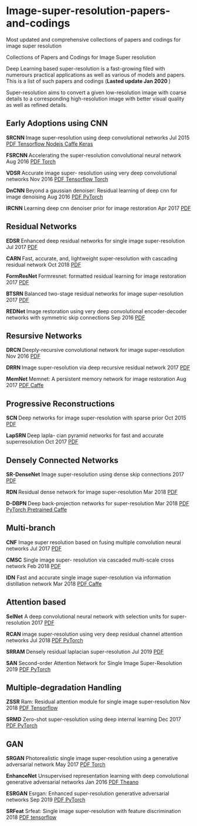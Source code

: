 # Image-super-resolution-papers-and-codings
Most updated and comprehensive collections of papers and codings for image super resolution

Collections of Papers and Codings for Image Super resolution

Deep Learning based super-resolution is a fast-growing filed with numerours practical applications as well as various of models and papers. This is a list of such papers and codings (<b>Lasted update Jan 2020 </b>)

Super-resolution aims to convert a given low-resolution image with coarse details to a corresponding high-resolution image with better visual quality as well as refined details.

<h2> Early Adoptions using CNN </h2>

<b>SRCNN </b>  Image super-resolution using deep convolutional networks   Jul 2015     <a href="https://arxiv.org/pdf/1501.00092.pdf" target="_blank">  PDF  </a>  <a href="https://github.com/tegg89/SRCNN-Tensorflow" target="_blank"> Tensorflow </a> <a href="https://github.com/takuyaa/waifu2x-js" target="_blank"> Nodejs </a> <a href="https://github.com/pby5/sr_caffe" target="_blank"> Caffe </a> <a href="https://github.com/qobilidop/srcnn" target="_blank"> Keras </a>


<b>FSRCNN </b> Accelerating the super-resolution convolutional neural network    Aug 2016 <a href="https://arxiv.org/pdf/1608.00367.pdf" target="_blank"> PDF </a> <a href="https://github.com/icpm/super-resolution/tree/master/FSRCNN"> Torch </a>

<b>VDSR </b> Accurate image super- resolution using very deep convolutional networks    Nov 2016 <a href="https://arxiv.org/pdf/1511.04587.pdf" target="_blank"> PDF </a>  <a href="https://github.com/Jongchan/tensorflow-vdsr" target="_blank"> Tensorflow </a> <a href="https://github.com/mks0601/Accurate-Image-Super-Resolution-Using-Very-Deep-Convolutional-Networks" target="_blank"> Torch </a>

<b>DnCNN </b> Beyond a gaussian denoiser: Residual learning of deep cnn for image denoising   Aug 2016  <a href="https://arxiv.org/pdf/1608.03981.pdf" target="_blank"> PDF </a> <a href="https://github.com/cszn/KAIR"> PyTorch </a>


<b>IRCNN </b> Learning deep cnn denoiser prior for image restoration  Apr 2017 <a href="https://arxiv.org/pdf/1704.03264.pdf" target="_blank"> PDF </a>

<h2> Residual Networks </h2>

<b>EDSR </b> Enhanced deep residual networks for single image super-resolution  Jul 2017 <a href="https://arxiv.org/pdf/1707.02921.pdf" target="_blank"> PDF </a>

<b>CARN </b> Fast, accurate, and, lightweight super-resolution with cascading residual network  Oct 2018 <a href="https://arxiv.org/pdf/1803.08664.pdf" target="_blank"> PDF </a>

<b>FormResNet </b> Formresnet: formatted residual learning for image restoration  2017  <a href="http://openaccess.thecvf.com/content_cvpr_2017_workshops/w12/papers/Jiao_FormResNet_Formatted_Residual_CVPR_2017_paper.pdf" target="_blank"> PDF </a>

<b>BTSRN </b> Balanced two-stage residual networks for image super-resolution  2017 <a href="http://openaccess.thecvf.com/content_cvpr_2017_workshops/w12/papers/Fan_Balanced_Two-Stage_Residual_CVPR_2017_paper.pdf" target="_blank"> PDF </a>

<b>REDNet </b> Image restoration using very deep convolutional encoder-decoder networks with symmetric skip connections Sep 2016 <a href="https://arxiv.org/pdf/1603.09056.pdf" target="_blank"> PDF </a>

<h2> Resursive Networks </h2>

<b>DRCN  </b>  Deeply-recursive convolutional network for image super-resolution Nov 2016 <a href="https://arxiv.org/pdf/1511.04491.pdf" target="_blank"> PDF </a>

<b>DRRN  </b>  Image super-resolution via deep recursive residual network 2017 <a href="http://openaccess.thecvf.com/content_cvpr_2017/papers/Tai_Image_Super-Resolution_via_CVPR_2017_paper.pdf" target="_blank"> PDF </a>

<b>MemNet </b> Memnet: A persistent memory network for image restoration Aug 2017 <a href="https://arxiv.org/pdf/1708.02209.pdf" target="_blank"> PDF </a> <a href="https://github.com/tyshiwo/MemNet"> Caffe </a>

<h2> Progressive Reconstructions </h2>

<b>SCN </b> Deep networks for image super-resolution with sparse prior Oct 2015 <a href="https://arxiv.org/pdf/1507.08905.pdf" target="_blank"> PDF </a>

<b>LapSRN </b> Deep lapla- cian pyramid networks for fast and accurate superresolution Oct 2017 <a href="https://arxiv.org/pdf/1704.03915.pdf" target="_blank"> PDF </a>

<h2> Densely Connected Networks </h2>

<b>SR-DenseNet</b> Image super-resolution using dense skip connections 2017 <a href="http://openaccess.thecvf.com/content_ICCV_2017/papers/Tong_Image_Super-Resolution_Using_ICCV_2017_paper.pdf" target="_blank"> PDF </a>

<b>RDN </b> Residual dense network for image super-resolution  Mar 2018 <a href="https://arxiv.org/pdf/1802.08797.pdf" target="_blank"> PDF </a>

<b>D-DBPN </b> Deep back-projection networks for super-resolution  Mar 2018 <a href="https://arxiv.org/pdf/1803.02735.pdf" target="_blank"> PDF </a> <a href="https://github.com/icpm/super-resolution/tree/master/DBPN"> PyTorch Pretrained </a> <a href="https://github.com/alterzero/DBPN-caffe"> Caffe </a>

<h2>Multi-branch </h2>

<b>CNF</b> Image super resolution based on fusing multiple convolution neural networks Jul 2017 <a href="https://ieeexplore.ieee.org/document/8014876" target="_blank"> PDF </a>

<b>CMSC</b> Single image super- resolution via cascaded multi-scale cross network Feb 2018 <a href="https://arxiv.org/pdf/1802.08808.pdf" target="_blank"> PDF </a>

<b>IDN</b>  Fast and accurate single image super-resolution via information distillation network Mar 2018 <a href="https://arxiv.org/pdf/1803.09454.pdf" target="_blank"> PDF </a> <a href="https://github.com/Zheng222/IDN-Caffe"> Caffe </a>

<h2>Attention based </h2>

<b>SelNet</b> A deep convolutional neural network with selection units for super-resolution 2017 <a href="https://ieeexplore.ieee.org/document/8014887" target="_blank"> PDF </a>

<b>RCAN </b> image super-resolution using very deep residual channel attention networks Jul 2018 <a href="https://arxiv.org/pdf/1807.02758.pdf" target="_blank"> PDF </a> <a href="https://github.com/yulunzhang/RCAN"> PyTorch </a>

<b>SRRAM </b> Densely residual laplacian super-resolution Jul 2019 <a href="https://arxiv.org/pdf/1906.12021.pdf" target="_blank"> PDF </a>

<b>SAN</b> Second-order Attention Network for Single Image Super-Resolution 2019 <a href="http://www4.comp.polyu.edu.hk/~cslzhang/paper/CVPR19-SAN.pdf"> PDF </a> <a href="https://github.com/daitao/SAN"> PyTorch </a>

<h2>Multiple-degradation Handling </h2>

<b>ZSSR</b> Ram: Residual attention module for single image super-resolution Nov 2018 <a href="https://arxiv.org/pdf/1811.12043.pdf" target="_blank"> PDF </a> <a href="https://github.com/assafshocher/ZSSR"> Tensorflow </a>

<b>SRMD</b> Zero-shot super-resolution using deep internal learning Dec 2017 <a href="https://arxiv.org/pdf/1712.06087.pdf" target="_blank"> PDF </a> <a href="https://github.com/cszn/KAIR"> PyTorch </a>

<h2> GAN </h2>

<b>SRGAN</b> Photorealistic single image super-resolution using a generative adversarial network May 2017 <a href="https://arxiv.org/pdf/1609.04802.pdf" target="_blank"> PDF </a> <a href="https://github.com/icpm/super-resolution/tree/master/SRGAN"> Torch </a>

<b>EnhanceNet</b> Unsupervised representation learning with deep convolutional generative adversarial networks Jan 2016 <a href="https://arxiv.org/pdf/1511.06434.pdf" target="_blank"> PDF </a> <a href="https://github.com/alexjc/neural-enhance"> Theano </a>

<b>ESRGAN</b> Esrgan: Enhanced super-resolution generative adversarial networks Sep 2019 <a href="https://arxiv.org/pdf/1809.00219.pdf" target="_blank"> PDF </a> <a href="https://github.com/xinntao/ESRGAN"> PyTorch </a>

<b>SRFeat</b> Srfeat: Single image super-resolution with feature discrimination 2018 <a href="http://openaccess.thecvf.com/content_ECCV_2018/papers/Seong-Jin_Park_SRFeat_Single_Image_ECCV_2018_paper.pdf" target="_blank"> PDF </a> <a href="https://github.com/HyeongseokSon1/SRFeat"> tensorflow </a>





